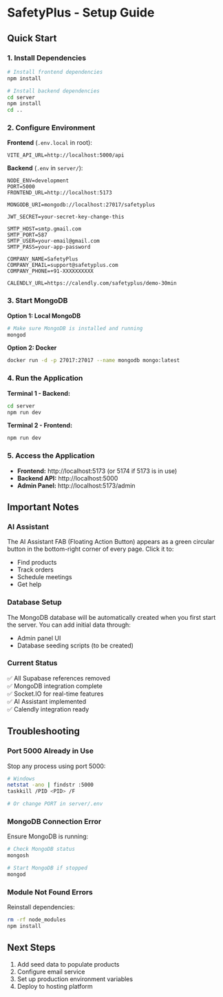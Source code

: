 # SafetyPlus - Setup Guide

## Quick Start

### 1. Install Dependencies

```bash
# Install frontend dependencies
npm install

# Install backend dependencies
cd server
npm install
cd ..
```

### 2. Configure Environment

**Frontend** (`.env.local` in root):

```env
VITE_API_URL=http://localhost:5000/api
```

**Backend** (`.env` in `server/`):

```env
NODE_ENV=development
PORT=5000
FRONTEND_URL=http://localhost:5173

MONGODB_URI=mongodb://localhost:27017/safetyplus

JWT_SECRET=your-secret-key-change-this

SMTP_HOST=smtp.gmail.com
SMTP_PORT=587
SMTP_USER=your-email@gmail.com
SMTP_PASS=your-app-password

COMPANY_NAME=SafetyPlus
COMPANY_EMAIL=support@safetyplus.com
COMPANY_PHONE=+91-XXXXXXXXXX

CALENDLY_URL=https://calendly.com/safetyplus/demo-30min
```

### 3. Start MongoDB

**Option 1: Local MongoDB**

```bash
# Make sure MongoDB is installed and running
mongod
```

**Option 2: Docker**

```bash
docker run -d -p 27017:27017 --name mongodb mongo:latest
```

### 4. Run the Application

**Terminal 1 - Backend:**

```bash
cd server
npm run dev
```

**Terminal 2 - Frontend:**

```bash
npm run dev
```

### 5. Access the Application

- **Frontend:** http://localhost:5173 (or 5174 if 5173 is in use)
- **Backend API:** http://localhost:5000
- **Admin Panel:** http://localhost:5173/admin

## Important Notes

### AI Assistant

The AI Assistant FAB (Floating Action Button) appears as a green circular button in the bottom-right corner of every page. Click it to:

- Find products
- Track orders
- Schedule meetings
- Get help

### Database Setup

The MongoDB database will be automatically created when you first start the server. You can add initial data through:

- Admin panel UI
- Database seeding scripts (to be created)

### Current Status

✅ All Supabase references removed  
✅ MongoDB integration complete  
✅ Socket.IO for real-time features  
✅ AI Assistant implemented  
✅ Calendly integration ready

## Troubleshooting

### Port 5000 Already in Use

Stop any process using port 5000:

```bash
# Windows
netstat -ano | findstr :5000
taskkill /PID <PID> /F

# Or change PORT in server/.env
```

### MongoDB Connection Error

Ensure MongoDB is running:

```bash
# Check MongoDB status
mongosh

# Start MongoDB if stopped
mongod
```

### Module Not Found Errors

Reinstall dependencies:

```bash
rm -rf node_modules
npm install
```

## Next Steps

1. Add seed data to populate products
2. Configure email service
3. Set up production environment variables
4. Deploy to hosting platform
